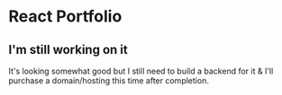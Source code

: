 # React Portfolio
## I'm still working on it
It's looking somewhat good but I still need to build a backend for it & I'll purchase a domain/hosting this time after completion.
